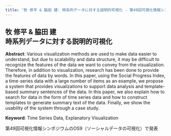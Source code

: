```yaml
---
title: '牧 修平 & 脇田 建: 時系列データに対する説明的可視化 - 第49回可視化情報シンポジウム'
---
```


## 牧 修平 & 脇田 建<br/>時系列データに対する説明的可視化

**Abstract**: Various visualization methods are used to make data easier to understand, but due to scalability and data structure, it may be difficult to recognize the features of the data we want to convey from the visualization. Therefore, in addition to visualization, research has been done to provide the features of data by words. In this paper, using the Social Progress Index, a time-series data with a large number of items as an example, we propose a system that provides visualizations to support data analysis and template-based summary sentences of the data. In this paper, we also explain how to search for data in the form of time series data and how to construct templates to generate summary text of the data. Finally, we show the usability of the system through a case study.

**Keyword**: Time Series Data, Explanatory Visualization

第49回可視化情報シンポジウムのOS9（ソーシャルデータの可視化）で発表

